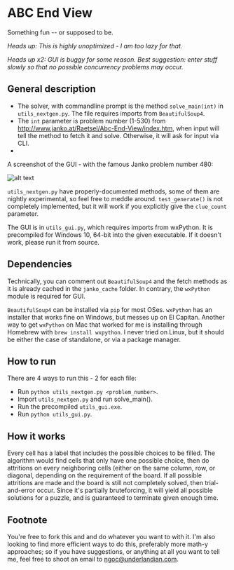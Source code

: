 # ABC End View
Something fun -- or supposed to be.

*Heads up: This is highly unoptimized - I am too lazy for that.*

*Heads up x2: GUI is buggy for some reason. Best suggestion: enter stuff slowly so that no possible concurrency problems may occur.*

## General description
- The solver, with commandline prompt is the method `solve_main(int)` in `utils_nextgen.py`. The file requires imports from `BeautifulSoup4`.
- The `int` parameter is problem number (1-530) from http://www.janko.at/Raetsel/Abc-End-View/index.htm, when input will tell the method to fetch it and solve. Otherwise, it will ask for input via CLI.
- 
A screenshot of the GUI - with the famous Janko problem number 480:

![alt text](http://i.imgur.com/GRNVSAG.png "It has 46,670 solutions, so don't bother trying solving.")

`utils_nextgen.py` have properly-documented methods, some of them are nightly experimental, so feel free to meddle around. `test_generate()` is not completely implemented, but it will work if you explicitly give the `clue_count` parameter.

The GUI is in `utils_gui.py`, which requires imports from wxPython. It is precompiled for Windows 10, 64-bit into the given executable. If it doesn't work, please run it from source.

## Dependencies
Technically, you can comment out `BeautifulSoup4` and the fetch methods as it is already cached in the `janko_cache` folder. In contrary, the `wxPython` module is required for GUI.

`BeautifulSoup4` can be installed via `pip` for most OSes. `wxPython` has an installer that works fine on Windows, but messes up on El Capitan. Another way to get `wxPython` on Mac that worked for me is installing through Homebrew with `brew install wxpython`. I never tried on Linux, but it should be either the case of standalone, or via a package manager.

## How to run
There are 4 ways to run this - 2 for each file:
- Run `python utils_nextgen.py <problem_number>`.
- Import `utils_nextgen.py` and run solve_main().
- Run the precompiled `utils_gui.exe`.
- Run `python utils_gui.py`.

## How it works
Every cell has a label that includes the possible choices to be filled. The algorithm would find cells that only have one possible choice, then do attritions on every neighboring cells (either on the same column, row, or diagonal, depending on the requirement of the board. If all possible attritions are made and the board is still not completely solved, then trial-and-error occur. Since it's partially bruteforcing, it will yield all possible solutions for a puzzle, and is guaranteed to terminate given enough time.

## Footnote
You're free to fork this and and do whatever you want to with it. I'm also looking to find more efficient ways to do this, preferably more math-y approaches; so if you have suggestions, or anything at all you want to tell me, feel free to shoot an email to ngoc@underlandian.com.
